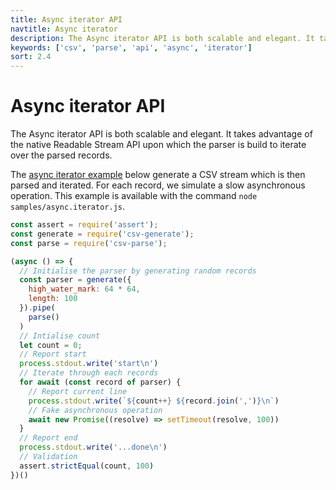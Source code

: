 ```yaml
---
title: Async iterator API
navtitle: Async iterator
description: The Async iterator API is both scalable and elegant. It takes advantage of the native Readable Stream API upon which the parser is build to iterate over the parsed records.
keywords: ['csv', 'parse', 'api', 'async', 'iterator']
sort: 2.4
---
```


# Async iterator API

The Async iterator API is both scalable and elegant. It takes advantage of the native Readable Stream API upon which the parser is build to iterate over the parsed records.

The [async iterator example](https://github.com/adaltas/node-csv-parse/blob/master/samples/async.iterator.js) below generate a CSV stream which is then parsed and iterated. For each record, we simulate a slow asynchronous operation. This example is available with the command `node samples/async.iterator.js`.

```js
const assert = require('assert');
const generate = require('csv-generate');
const parse = require('csv-parse');

(async () => {
  // Initialise the parser by generating random records
  const parser = generate({
    high_water_mark: 64 * 64,
    length: 100
  }).pipe(
    parse()
  )
  // Intialise count
  let count = 0;
  // Report start
  process.stdout.write('start\n')
  // Iterate through each records
  for await (const record of parser) {
    // Report current line
    process.stdout.write(`${count++} ${record.join(',')}\n`)
    // Fake asynchronous operation
    await new Promise((resolve) => setTimeout(resolve, 100))
  }
  // Report end
  process.stdout.write('...done\n')
  // Validation
  assert.strictEqual(count, 100)
})()
```
